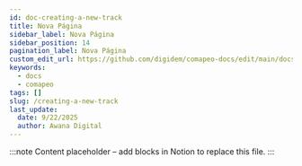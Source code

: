 ```yaml
---
id: doc-creating-a-new-track
title: Nova Página
sidebar_label: Nova Página
sidebar_position: 14
pagination_label: Nova Página
custom_edit_url: https://github.com/digidem/comapeo-docs/edit/main/docs/gathering-observations/creating-a-new-track.md
keywords:
  - docs
  - comapeo
tags: []
slug: /creating-a-new-track
last_update:
  date: 9/22/2025
  author: Awana Digital
---
```


<!-- Placeholder content generated automatically because the Notion page is missing a Website Block. -->

:::note
Content placeholder – add blocks in Notion to replace this file.
:::
